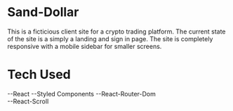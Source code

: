 # Sand-Dollar

This is a ficticious client site for a crypto trading platform. The current state of the site is a simply a landing and sign in page. The site is completely responsive with a mobile sidebar for smaller screens.



# Tech Used
--React 
--Styled Components 
--React-Router-Dom  
--React-Scroll
